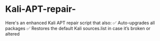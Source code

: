 # Kali-APT-repair-
Here's an enhanced Kali APT repair script that also:  ✅ Auto-upgrades all packages  ✅ Restores the default Kali sources.list in case it’s broken or altered
